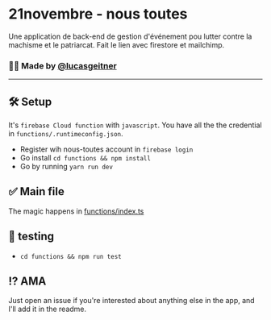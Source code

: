 # 21novembre - nous toutes 

Une application de back-end de gestion d'événement pou lutter contre la machisme et le patriarcat.  Fait le lien avec firestore et mailchimp.

### 🙋‍♂️ Made by [@lucasgeitner](https://twitter.com/lucasgeitner)

---

## 🛠️ Setup

It's `firebase Cloud function` with `javascript`. You have all the the credential in `functions/.runtimeconfig.json`.

- Register wih nous-toutes account in `firebase login`
- Go install `cd functions && npm install`
- Go by running `yarn run dev`

## ✅️ Main file

The magic happens in [functions/index.ts](/functions/index.ts)

## 🧪 testing

-  `cd functions && npm run test`

## ⁉️ AMA

Just open an issue if you're interested about anything else in the app, and I'll add it in the readme.
